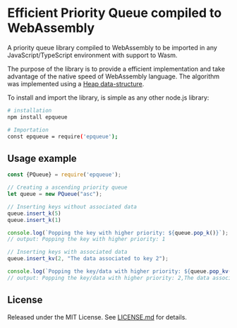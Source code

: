 
# Efficient Priority Queue compiled to WebAssembly

A priority queue library compiled to WebAssembly to be imported in any JavaScript/TypeScript environment with support to Wasm.

The purpose of the library is to provide a efficient implementation and take advantage of the native speed of WebAssembly language. The algorithm was implemented using a [Heap data-structure](https://www.geeksforgeeks.org/binary-heap/).

To install and import the library, is simple as any other node.js library:

```sh
# installation
npm install epqueue

# Importation
const epqueue = require('epqueue');
```

## Usage example

```js
const {PQueue} = require('epqueue');

// Creating a ascending priority queue
let queue = new PQueue("asc");

// Inserting keys without associated data
queue.insert_k(5)
queue.insert_k(1)

console.log(`Popping the key with higher priority: ${queue.pop_k()}`);
// output: Popping the key with higher priority: 1

// Inserting keys with associated data
queue.insert_kv(2, "The data associated to key 2");

console.log(`Popping the key/data with higher priority: ${queue.pop_kv()}`);
// output: Popping the key/data with higher priority: 2,The data associated to key 2
```

## License

Released under the MIT License. See [LICENSE.md](/LICENSE) for details.